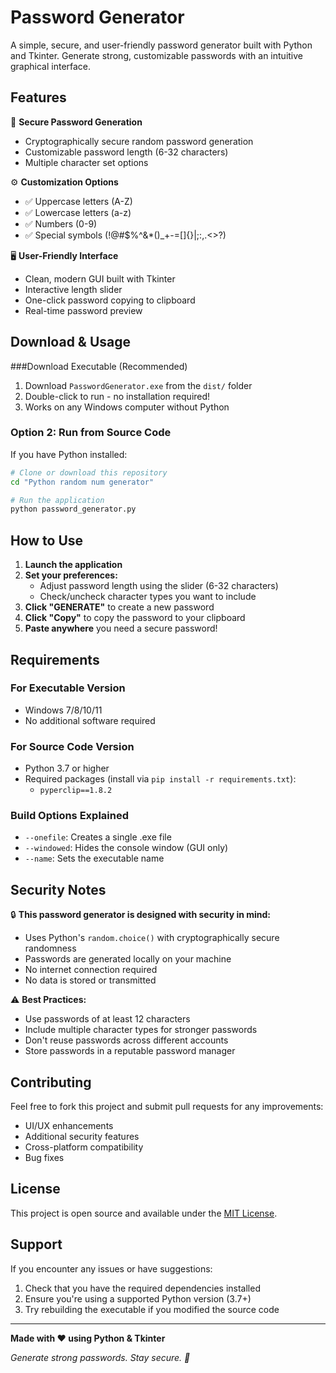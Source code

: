 # Password Generator

A simple, secure, and user-friendly password generator built with Python and Tkinter. Generate strong, customizable passwords with an intuitive graphical interface.

## Features

🔐 **Secure Password Generation**
- Cryptographically secure random password generation
- Customizable password length (6-32 characters)
- Multiple character set options

⚙️ **Customization Options**
- ✅ Uppercase letters (A-Z)
- ✅ Lowercase letters (a-z) 
- ✅ Numbers (0-9)
- ✅ Special symbols (!@#$%^&*()_+-=[]{}|;:,.<>?)

🖥️ **User-Friendly Interface**
- Clean, modern GUI built with Tkinter
- Interactive length slider
- One-click password copying to clipboard
- Real-time password preview

## Download & Usage

###Download Executable (Recommended)
1. Download `PasswordGenerator.exe` from the `dist/` folder
2. Double-click to run - no installation required!
3. Works on any Windows computer without Python

### Option 2: Run from Source Code
If you have Python installed:

```bash
# Clone or download this repository
cd "Python random num generator"

# Run the application
python password_generator.py
```

## How to Use

1. **Launch the application**
2. **Set your preferences:**
   - Adjust password length using the slider (6-32 characters)
   - Check/uncheck character types you want to include
3. **Click "GENERATE"** to create a new password
4. **Click "Copy"** to copy the password to your clipboard
5. **Paste anywhere** you need a secure password!

## Requirements

### For Executable Version
- Windows 7/8/10/11
- No additional software required

### For Source Code Version
- Python 3.7 or higher
- Required packages (install via `pip install -r requirements.txt`):
  - `pyperclip==1.8.2`

### Build Options Explained
- `--onefile`: Creates a single .exe file
- `--windowed`: Hides the console window (GUI only)
- `--name`: Sets the executable name

## Security Notes

🔒 **This password generator is designed with security in mind:**
- Uses Python's `random.choice()` with cryptographically secure randomness
- Passwords are generated locally on your machine
- No internet connection required
- No data is stored or transmitted

⚠️ **Best Practices:**
- Use passwords of at least 12 characters
- Include multiple character types for stronger passwords
- Don't reuse passwords across different accounts
- Store passwords in a reputable password manager


## Contributing

Feel free to fork this project and submit pull requests for any improvements:
- UI/UX enhancements
- Additional security features
- Cross-platform compatibility
- Bug fixes

## License

This project is open source and available under the [MIT License](LICENSE).

## Support

If you encounter any issues or have suggestions:
1. Check that you have the required dependencies installed
2. Ensure you're using a supported Python version (3.7+)
3. Try rebuilding the executable if you modified the source code

---

**Made with ❤️ using Python & Tkinter**

*Generate strong passwords. Stay secure. 🔐* 
